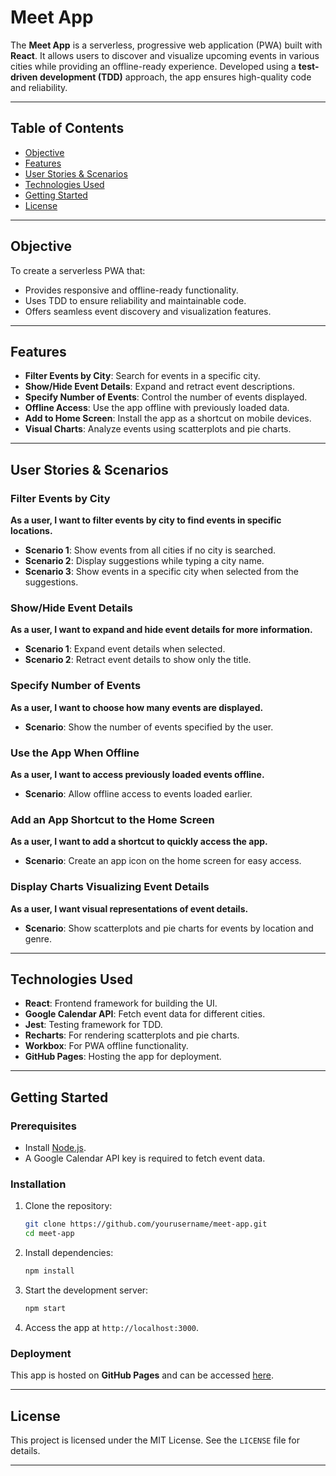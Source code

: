 # Meet App

The **Meet App** is a serverless, progressive web application (PWA) built with **React**. It allows users to discover and visualize upcoming events in various cities while providing an offline-ready experience. Developed using a **test-driven development (TDD)** approach, the app ensures high-quality code and reliability.

---

## Table of Contents

- [Objective](#objective)
- [Features](#features)
- [User Stories & Scenarios](#user-stories--scenarios)
- [Technologies Used](#technologies-used)
- [Getting Started](#getting-started)
- [License](#license)

---

## Objective

To create a serverless PWA that:
- Provides responsive and offline-ready functionality.
- Uses TDD to ensure reliability and maintainable code.
- Offers seamless event discovery and visualization features.

---

## Features

- **Filter Events by City**: Search for events in a specific city.
- **Show/Hide Event Details**: Expand and retract event descriptions.
- **Specify Number of Events**: Control the number of events displayed.
- **Offline Access**: Use the app offline with previously loaded data.
- **Add to Home Screen**: Install the app as a shortcut on mobile devices.
- **Visual Charts**: Analyze events using scatterplots and pie charts.

---

## User Stories & Scenarios

### Filter Events by City
**As a user, I want to filter events by city to find events in specific locations.**

- **Scenario 1**: Show events from all cities if no city is searched.
- **Scenario 2**: Display suggestions while typing a city name.
- **Scenario 3**: Show events in a specific city when selected from the suggestions.

### Show/Hide Event Details
**As a user, I want to expand and hide event details for more information.**

- **Scenario 1**: Expand event details when selected.
- **Scenario 2**: Retract event details to show only the title.

### Specify Number of Events
**As a user, I want to choose how many events are displayed.**

- **Scenario**: Show the number of events specified by the user.

### Use the App When Offline
**As a user, I want to access previously loaded events offline.**

- **Scenario**: Allow offline access to events loaded earlier.

### Add an App Shortcut to the Home Screen
**As a user, I want to add a shortcut to quickly access the app.**

- **Scenario**: Create an app icon on the home screen for easy access.

### Display Charts Visualizing Event Details
**As a user, I want visual representations of event details.**

- **Scenario**: Show scatterplots and pie charts for events by location and genre.

---

## Technologies Used

- **React**: Frontend framework for building the UI.
- **Google Calendar API**: Fetch event data for different cities.
- **Jest**: Testing framework for TDD.
- **Recharts**: For rendering scatterplots and pie charts.
- **Workbox**: For PWA offline functionality.
- **GitHub Pages**: Hosting the app for deployment.

---

## Getting Started

### Prerequisites
- Install [Node.js](https://nodejs.org/).
- A Google Calendar API key is required to fetch event data.

### Installation
1. Clone the repository:
   ```bash
   git clone https://github.com/yourusername/meet-app.git
   cd meet-app
   ```
2. Install dependencies:
   ```bash
   npm install
   ```
3. Start the development server:
   ```bash
   npm start
   ```
4. Access the app at `http://localhost:3000`.

### Deployment
This app is hosted on **GitHub Pages** and can be accessed [here](https://yourusername.github.io/meet-app/).

---

## License

This project is licensed under the MIT License. See the `LICENSE` file for details.

---

